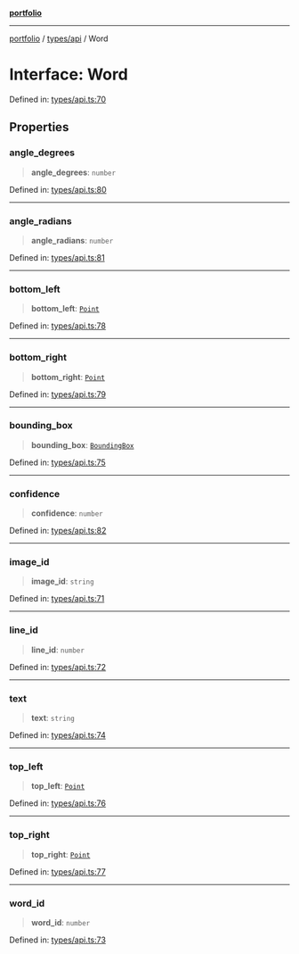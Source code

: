 [**portfolio**](../../../README.md)

***

[portfolio](../../../modules.md) / [types/api](../README.md) / Word

# Interface: Word

Defined in: [types/api.ts:70](https://github.com/tnorlund/Portfolio/blob/03bc2c316d7fe9d8f3bace960488487ec3f2c6a4/portfolio/types/api.ts#L70)

## Properties

### angle\_degrees

> **angle\_degrees**: `number`

Defined in: [types/api.ts:80](https://github.com/tnorlund/Portfolio/blob/03bc2c316d7fe9d8f3bace960488487ec3f2c6a4/portfolio/types/api.ts#L80)

***

### angle\_radians

> **angle\_radians**: `number`

Defined in: [types/api.ts:81](https://github.com/tnorlund/Portfolio/blob/03bc2c316d7fe9d8f3bace960488487ec3f2c6a4/portfolio/types/api.ts#L81)

***

### bottom\_left

> **bottom\_left**: [`Point`](Point.md)

Defined in: [types/api.ts:78](https://github.com/tnorlund/Portfolio/blob/03bc2c316d7fe9d8f3bace960488487ec3f2c6a4/portfolio/types/api.ts#L78)

***

### bottom\_right

> **bottom\_right**: [`Point`](Point.md)

Defined in: [types/api.ts:79](https://github.com/tnorlund/Portfolio/blob/03bc2c316d7fe9d8f3bace960488487ec3f2c6a4/portfolio/types/api.ts#L79)

***

### bounding\_box

> **bounding\_box**: [`BoundingBox`](BoundingBox.md)

Defined in: [types/api.ts:75](https://github.com/tnorlund/Portfolio/blob/03bc2c316d7fe9d8f3bace960488487ec3f2c6a4/portfolio/types/api.ts#L75)

***

### confidence

> **confidence**: `number`

Defined in: [types/api.ts:82](https://github.com/tnorlund/Portfolio/blob/03bc2c316d7fe9d8f3bace960488487ec3f2c6a4/portfolio/types/api.ts#L82)

***

### image\_id

> **image\_id**: `string`

Defined in: [types/api.ts:71](https://github.com/tnorlund/Portfolio/blob/03bc2c316d7fe9d8f3bace960488487ec3f2c6a4/portfolio/types/api.ts#L71)

***

### line\_id

> **line\_id**: `number`

Defined in: [types/api.ts:72](https://github.com/tnorlund/Portfolio/blob/03bc2c316d7fe9d8f3bace960488487ec3f2c6a4/portfolio/types/api.ts#L72)

***

### text

> **text**: `string`

Defined in: [types/api.ts:74](https://github.com/tnorlund/Portfolio/blob/03bc2c316d7fe9d8f3bace960488487ec3f2c6a4/portfolio/types/api.ts#L74)

***

### top\_left

> **top\_left**: [`Point`](Point.md)

Defined in: [types/api.ts:76](https://github.com/tnorlund/Portfolio/blob/03bc2c316d7fe9d8f3bace960488487ec3f2c6a4/portfolio/types/api.ts#L76)

***

### top\_right

> **top\_right**: [`Point`](Point.md)

Defined in: [types/api.ts:77](https://github.com/tnorlund/Portfolio/blob/03bc2c316d7fe9d8f3bace960488487ec3f2c6a4/portfolio/types/api.ts#L77)

***

### word\_id

> **word\_id**: `number`

Defined in: [types/api.ts:73](https://github.com/tnorlund/Portfolio/blob/03bc2c316d7fe9d8f3bace960488487ec3f2c6a4/portfolio/types/api.ts#L73)
